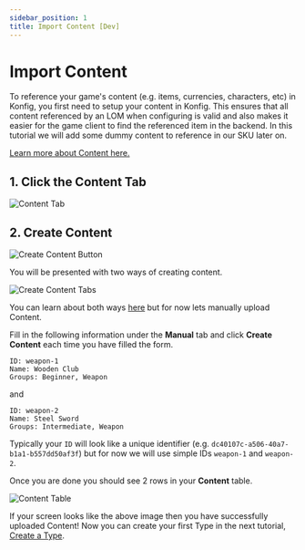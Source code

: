 ```yaml
---
sidebar_position: 1
title: Import Content [Dev]
---
```


# Import Content

To reference your game's content (e.g. items, currencies, characters, etc) in Konfig, you first need to setup your content
in Konfig. This ensures that all content referenced by an LOM when configuring is valid and also makes it easier for the game client to find the referenced item in the backend. In this tutorial we will add some dummy content to reference in our
SKU later on.

[Learn more about Content here.](/reference/content/what-is-content)

## 1. Click the Content Tab

![Content Tab](/img/content-tab.png)

## 2. Create Content

![Create Content Button](/img/create-content-button.png)

You will be presented with two ways of creating content.

![Create Content Tabs](/img/create-content-tabs.png)

You can learn about both ways [here](/reference/content/creating-content) but for now lets manually upload Content.

Fill in the following information under the **Manual** tab and click **Create
Content** each time you have filled the form.

```plaintext
ID: weapon-1
Name: Wooden Club
Groups: Beginner, Weapon
```

and

```plaintext
ID: weapon-2
Name: Steel Sword
Groups: Intermediate, Weapon
```

Typically your `ID` will look like a unique identifier (e.g. `dc40107c-a506-40a7-b1a1-b557dd50af3f`) but for now we will use simple IDs `weapon-1` and `weapon-2`.

Once you are done you should see 2 rows in your **Content** table.

![Content Table](/img/uploaded-content.png)

If your screen looks like the above image then you have successfully uploaded Content! Now you can create your first Type in the next tutorial, [Create a Type](/tutorials/create-a-type).

